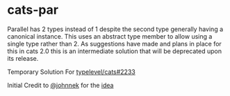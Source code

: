 # cats-par

Parallel has 2 types instead of 1 despite the second type generally
having a canonical instance. This uses an abstract type member
to allow using a single type rather than 2. As suggestions have made
and plans in place for this in cats 2.0 this is an intermediate
solution that will be deprecated upon its release.

Temporary Solution For [typelevel/cats#2233](https://github.com/typelevel/cats/issues/2233)

Initial Credit to [@johnnek](https://github.com/johnynek) for the [idea](https://github.com/typelevel/cats/pull/2180#issuecomment-369973585)